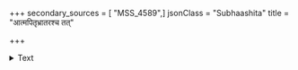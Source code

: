 +++
secondary_sources = [ "MSS_4589",]
jsonClass = "Subhaashita"
title = "आत्मपितृभ्रातरश्च तत्"

+++

<details><summary>Text</summary>

आत्मपितृभ्रातरश्च तत् स्त्रीपुत्राश्च शत्रवः।  
स्नुषा श्वश्रूः सपत्नी च ननान्दा यातरस् तथा॥
</details>
